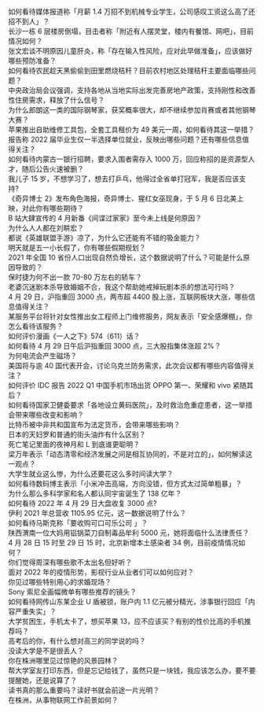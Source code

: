 如何看待媒体报道称「月薪 1.4 万招不到机械专业学生，公司感叹工资这么高了还招不到人」？  
长沙一栋 6 层楼房倒塌，目击者称「附近有人摆灵堂，楼内有餐馆、网吧」，目前情况如何？  
张文宏谈不明原因儿童肝炎，称「存在输入性风险，应对此早做准备」，应该做好哪些预防准备？  
如何看待农民趁天黑偷偷到田里燃烧秸秆？目前农村地区处理秸秆主要面临哪些问题？  
中央政治局会议强调，支持各地从当地实际出发完善房地产政策，支持刚性和改善性住房需求，释放了什么信号？  
为什么郎朗这一类的国际钢琴家，获奖概率很大，却不继续参加肖赛或者其他钢琴大赛？  
苹果推出自助维修工具包，全套工具租价为 49 美元一周，如何看待其这一举措？  
报告称 2022 届毕业生仅一半选择单位就业，反映出哪些问题？还有哪些信息值得关注？  
如何看待内蒙古一银行招聘，要求入围者需存入 1000 万，回应称招的是资源型人才，随后公告火速被删？  
我儿子 15 岁，不想学习了，想去打乒乓，他得过全省单打冠军，我是否应该支持?  
《奇异博士 2》发布角色海报，奇异博士、猩红女巫现身，于 5 月 6 日北美上映，对此你有哪些期待？  
B 站大肆宣传的 4 月新番《间谍过家家》至今未上线是何原因？  
为什么人人都在刘畊宏？  
都说《英雄联盟手游》凉了，为什么它还能有不错的吸金能力？  
明天就是五一小长假了，你有哪些假期规划？  
2021 年全国 10 省份人口出现自然负增长，这个数据说明了什么？可能是什么原因导致的？  
保时捷为何不出一款 70-80 万左右的轿车？  
老婆沉迷剧本杀导致婚姻不合，我这个帮助她戒掉玩剧本杀的想法可行吗？  
4 月 29 日，沪指重回 3000 点，两市超 4400 股上涨，互联网板块大涨，哪些信息值得关注？  
某服务平台将针对女性推出女工程师上门维修服务，网友表示「安全感爆棚」，你怎么看待该服务？  
如何评价漫画《一人之下》574（611）话？  
如何看待 4 月 29 日午后沪指重回 3000 点，三大股指集体涨超 2%？  
为何电流会产生磁场？  
美国将与逾 40 国代表开会，讨论乌克兰防务需求，此次会议都有哪些内容值得关注？  
如何评价 IDC 报告 2022 Q1 中国手机市场出货 OPPO 第一、荣耀和 vivo 紧随其后？  
如何看待国家卫健委要求「各地设立黄码医院」，及时救治危重症患者，这一举措会带来哪些改变和影响？  
比特币被中非共和国宣布为法定货币，会带来哪些影响？  
日本的天妇罗和普通的街头油炸有什么区别？  
死亡笔记里面的夜神月和 L 到底谁更聪明？  
梁万年表示「动态清零和经济发展之间是相互协同的，不是对立的」，如何解读这一观点？  
大学生就业这么惨，为什么还要花这么多时间读大学？  
如何看待数码博主表示「小米冲击高端，方向没错，但方式太过简单粗暴」？  
为什么那么多科学家和名人都认同宇宙诞生了 138 亿年？  
如何看待 2022 年 4 月 29 日大盘收复 3000 点?  
伊利 2021 年总营收 1105.95 亿元，这一数据说明了什么？  
如何看待马斯克称「要收购可口可乐公司 」？  
陕西渭南一位大妈用铝锅菜刀自制毒品牟利 5000 元，她将面临什么法律责任？  
4 月 28 日 15 时至 29 日 15 时，北京新增本土感染者 34 例，目前疫情情况如何？  
你们觉得周深有哪些歌不太出名但好听？  
面对 2022 年的疫情形势，影视行业从业者们可以如何应对？  
你见过哪些特别用心的求婚现场？  
Sony 索尼全画幅微单有哪些推荐的镜头？  
如何看待网传山东某企业 U 盾被锁，账户内 1.1 亿元被分精光，涉事银行回应「内容严重失实」？  
大学贫困生，手机太卡了，想买苹果 13，应不应该买？有别的性价比高的手机推荐吗？  
高考后的你，有什么想对高三的同学说的吗？  
没读大学是不是很丢人？  
你在株洲哪里见过惊艳的风景园林？  
帮大学室友打印东西，但是忘记给钱了，虽然只是一块钱，我应该怎么办，要不要提醒她，还是说算了？  
读书真的那么重要吗？读好书就会前途一片光明？  
在株洲，从事物联网工作前景如何？  
